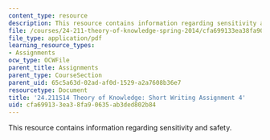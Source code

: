 ```yaml
---
content_type: resource
description: This resource contains information regarding sensitivity and safety.
file: /courses/24-211-theory-of-knowledge-spring-2014/cfa699133ea38fa90635ab3ded802b84_MIT24_211S11_Sensitivity.pdf
file_type: application/pdf
learning_resource_types:
- Assignments
ocw_type: OCWFile
parent_title: Assignments
parent_type: CourseSection
parent_uid: 65c5a63d-02ad-af0d-1529-a2a7608b36e7
resourcetype: Document
title: '24.211S14 Theory of Knowledge: Short Writing Assignment 4'
uid: cfa69913-3ea3-8fa9-0635-ab3ded802b84
---
```

This resource contains information regarding sensitivity and safety.


